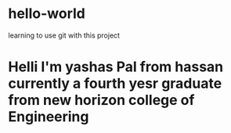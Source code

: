 # hello-world
learning to use git with this project

# Helli I'm yashas Pal from hassan currently a fourth yesr graduate from new horizon college of Engineering
